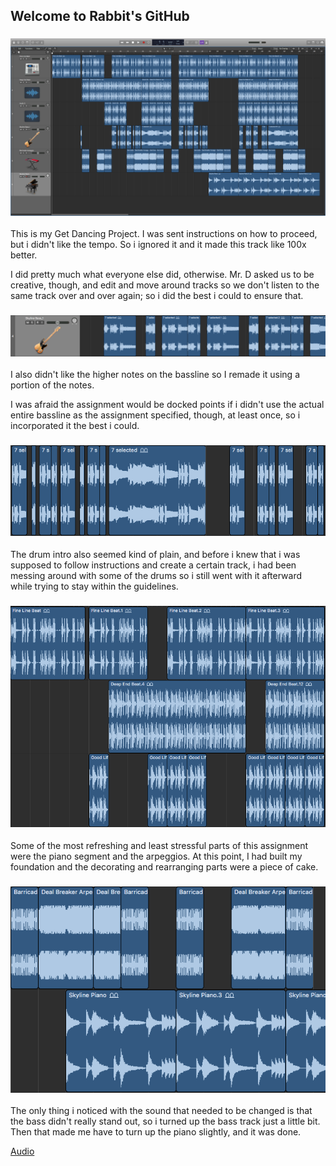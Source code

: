 ## Welcome to Rabbit's GitHub


### ![L.1Pic](/images/overview.png)

This is my Get Dancing Project. I was sent instructions on how to proceed, but i didn't like the tempo. So i ignored it and it made this track like 100x better.

I did pretty much what everyone else did, otherwise.
Mr. D asked us to be creative, though, and edit and move around tracks so we don't listen to the same track over and over again; so i did the best i could to ensure that.

### ![L.1Pic](/images/bassline.png)
I also didn't like the higher notes on the bassline so I remade it using a portion of the notes.


I was afraid the assignment would be docked points if i didn't use the actual entire bassline as the assignment specified, though, at least once, so i incorporated it the best i could.

### ![L.1Pic](/images/instruction-follower.png)

The drum intro also seemed kind of plain, and before i knew that i was supposed to follow instructions and create a certain track, i had been messing around with some of the drums so i still went with it afterward while trying to stay within the guidelines.

### ![L.1Pic](/images/drums.png)

Some of the most refreshing and least stressful parts of this assignment were the piano segment and the arpeggios. At this point, I had built my foundation and the decorating and rearranging parts were a piece of cake.

### ![L.1Pic](/images/piano.png)

The only thing i noticed with the sound that needed to be changed is that the bass didn't really stand out, so i turned up the bass track just a little bit. Then that made me have to turn up the piano slightly, and it was done.

[Audio](/Productions/GetDancing.m4a)
